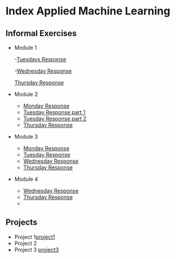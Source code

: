 # Index Applied Machine Learning

## Informal Exercises
- Module 1
  
  -[Tuesdays Response](tues1.md)
  
  -[Wednesday Response](wed1.md)
  
   [Thursday Response](thur1.md)

  
- Module 2
  - [Monday Response](week2/mon2.md)
  - [Tuesday Response part 1](week2/tue2.md)
  - [Tuesday Response part 2](week2/tue2_part2.md)
  - [Thursday Response](week2/thur2.md)

- Module 3
  - [Monday Response](week3/mon3.md)
  - [Tuesday Response](week3/tue3.md)
  - [Wednesday Response](week3/wed3.md)
  - [Thursday Response](week3/thur3.md)
  
- Module 4 
  - [Wednesday Response](week4/wed4.md)
  - [Thursday Response](week4/thur4.md)
  - 
  


## Projects

- Project 1[project1](projects/project1/project1_revised.md)
- Project 2
- Project 3 [project3](projects/project3/project3.md)